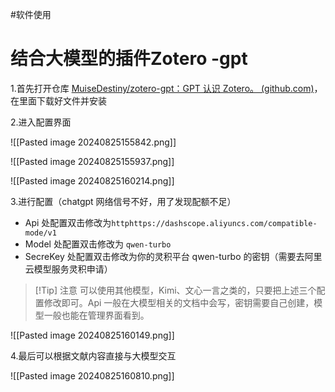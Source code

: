 #软件使用 

# 结合大模型的插件Zotero -gpt

1.首先打开仓库 [MuiseDestiny/zotero-gpt：GPT 认识 Zotero。 (github.com)](https://github.com/MuiseDestiny/zotero-gpt)，在里面下载好文件并安装

2.进入配置界面

![[Pasted image 20240825155842.png]]

![[Pasted image 20240825155937.png]]

![[Pasted image 20240825160214.png]]

3.进行配置（chatgpt 网络信号不好，用了发现配额不足）
- Api 处配置双击修改为`httphttps://dashscope.aliyuncs.com/compatible-mode/v1`
- Model 处配置双击修改为 `qwen-turbo`
- SecreKey 处配置双击修改为你的灵积平台 qwen-turbo 的密钥（需要去阿里云模型服务灵积申请）
> [!Tip] 注意
> 可以使用其他模型，Kimi、文心一言之类的，只要把上述三个配置修改即可。Api 一般在大模型相关的文档中会写，密钥需要自己创建，模型一般也能在管理界面看到。

![[Pasted image 20240825160149.png]]

4.最后可以根据文献内容直接与大模型交互

![[Pasted image 20240825160810.png]]